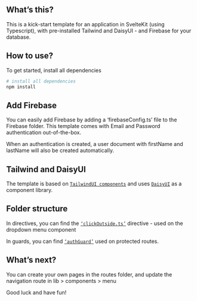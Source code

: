 ## What’s this?

This is a kick-start template for an application in SvelteKit (using Typescript), with pre-installed Tailwind and DaisyUI - and Firebase for your database. 

## How to use?
To get started, install all dependencies 

```bash
# install all dependencies
npm install
```

## Add Firebase
You can easily add Firebase by adding a ‘firebaseConfig.ts’ file to the Firebase folder. This template comes with Email and Password authentication out-of-the-box. 

When an authentication is created, a user document with firstName and lastName will also be created automatically. 

## Tailwind and DaisyUI
The template is based on [`TailwindUI components`](https://tailwindui.com/components) and uses [`DaisyUI`](https://daisyui.com/) as a component library. 

## Folder structure

In directives, you can find the [`‘clickOutside.ts’`](https://svelte.dev/repl/0ace7a508bd843b798ae599940a91783?version=3.16.7) directive - used on the dropdown menu component

In guards, you can find [`‘authGuard’`](https://www.reddit.com/r/sveltejs/comments/mor0qd/protect_routes_in_sveltekit/) used on protected routes. 



## What’s next?
You can create your own pages in the routes folder, and update the navigation route in lib > components > menu

Good luck and have fun! 
